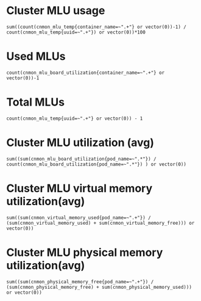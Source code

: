 # Cluster MLU usage
```promql
sum((count(cnmon_mlu_temp{container_name=~".+"} or vector(0))-1) / count(cnmon_mlu_temp{uuid=~".+"}) or vector(0))*100
```

# Used MLUs
```promql
count(cnmon_mlu_board_utilization{container_name=~".+"} or vector(0))-1
```

# Total MLUs
```promql
count(cnmon_mlu_temp{uuid=~".+"} or vector(0)) - 1
```

# Cluster MLU utilization (avg)
```promql
sum((sum(cnmon_mlu_board_utilization{pod_name=~".*"}) / count(cnmon_mlu_board_utilization{pod_name=~".*"}) ) or vector(0))
```

# Cluster MLU virtual memory utilization(avg)
```promql
sum((sum(cnmon_virtual_memory_used{pod_name=~".+"}) / (sum(cnmon_virtual_memory_used) + sum(cnmon_virtual_memory_free))) or vector(0))
```

# Cluster MLU physical memory utilization(avg)
```promql
sum((sum(cnmon_physical_memory_free{pod_name=~".+"}) / (sum(cnmon_physical_memory_free) + sum(cnmon_physical_memory_used))) or vector(0))
```